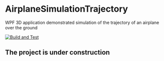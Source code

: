 # AirplaneSimulationTrajectory

WPF 3D application demonstrated simulation of the trajectory of an airplane over the ground

[![Build and Test](https://github.com/Ledrunning/AirplaneSimulationTrajectory/workflows/Build%20and%20Test/badge.svg)](https://github.com/Ledrunning/AirplaneSimulationTrajectory/actions)

## The project is under construction
